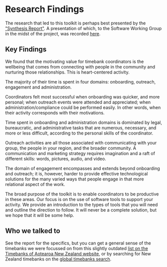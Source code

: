 


# Research Findings

The research that led to this toolkit is perhaps best presented by the ["Synthesis Report"](https://docs.google.com/presentation/d/1f6Fky5CK_OfiQzhPGYmj78ezXj6Ov03WlkWU3oR77gE/edit#slide=id.p). A presentation of which, to the Software Working Group in the midst of the project, was recorded [here](https://www.youtube.com/watch?v=Wt2_JXMeBUY).

## Key Findings

We found that the motivating value for timebank coordinators is the wellbeing that comes from connecting with people in the community and nurturing those relationships. This is heart-centered activity. 

The majority of their time is spent in four domains: onboarding, outreach, engagement and administration.

Coordinators felt most successful when onboarding was quicker, and more personal; when outreach events were attended and appreciated; when administration/compliance could be performed easily. In other words, when their activity corresponds with their motivations. 

Time spent in onboarding and administration domains is dominated by legal, bureaucratic, and administrative tasks that are numerous, necessary, and more or less difficult, according to the personal skills of the coordinator. 

Outreach activities are all those associated with communicating with your group, the people in your region, and the broader community. A communication and marketing strategy requires imagination and a raft of different skills: words, pictures, audio, and video.

The domain of engagement encompasses and extends beyond onboarding and outreach; it is, however, harder to provide effective technological solutions for the many varied ways that people engage in that more relational aspect of the work.

The broad purpose of the toolkit is to enable coordinators to be productive in these areas. Our focus is on the use of software tools to support your activity. We provide an introduction to the types of tools that you will need and outline the direction to follow. It will never be a complete solution, but we hope that it will be some help.
 
## Who we talked to

See the report for the specifics, but you can get a general sense of the timebanks we were focussed on from this slightly outdated [list on the Timebanks of Aotearoa New Zealand website](https://timeexchange.co.nz/timebanks), or by searching for New Zealand timebanks on the [global timebanks search](https://community.timebanks.org/).
